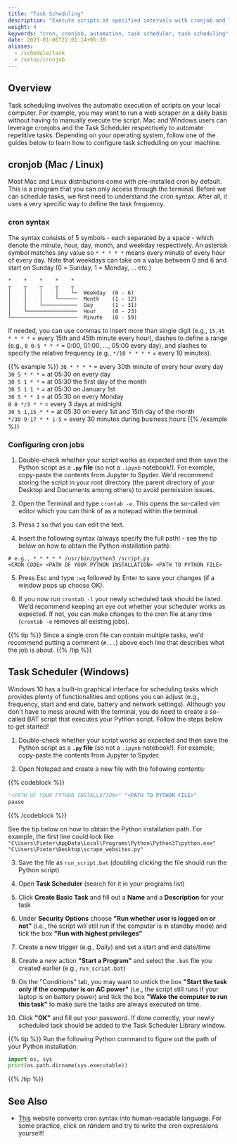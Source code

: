 ```yaml
---
title: "Task Scheduling"
description: "Execute scripts at specified intervals with cronjob and Task Scheduler"
weight: 4
keywords: "cron, cronjob, automation, task scheduler, task scheduling"
date: 2021-01-06T22:01:14+05:30
aliases:
  - /schedule/task
  - /setup/cronjob
---
```


## Overview

Task scheduling involves the automatic execution of scripts on your local computer. For example, you may want to run a web scraper on a daily basis without having to manually execute the script. Mac and Windows users can leverage cronjobs and the Task Scheduler respectively to automate repetitive tasks. Depending on your operating system, follow one of the guides below to learn how to configure task scheduling on your machine.

## cronjob (Mac / Linux)
Most Mac and Linux distributions come with pre-installed cron by default. This is a program that you can only access through the terminal. Before we can schedule tasks, we first need to understand the cron syntax. After all, it uses a very specific way to define the task frequency.

### cron syntax
The syntax consists of 5 symbols - each separated by a space - which denote the minute, hour, day, month, and weekday respectively. An asterisk symbol matches any value so `* * * * *` means every minute of every hour of every day. Note that weekdays can take on a value between 0 and 6 and start on Sunday (0 = Sunday, 1 = Monday, ... etc.)

```
*    *    *    *    *  
┬    ┬    ┬    ┬    ┬
│    │    │    │    └─  Weekday  (0 - 6)
│    │    │    └──────  Month    (1 - 12)
│    │    └───────────  Day      (1 - 31)
│    └────────────────  Hour     (0 - 23)
└─────────────────────  Minute   (0 - 59)
```

If needed, you can use commas to insert more than single digit (e.g., `15,45 * * * *` = every 15th and 45th minute every hour), dashes to define a range (e.g., `0 0-5 * * *` = 0:00, 01:00, ..., 05:00 every day), and slashes to specify the relative frequency (e.g., `*/10 * * * *` = every 10 minutes).

{{% example %}}
`30 * * * *` = every 30th minute of every hour every day    
`30 5 * * *` = at 05:30 on every day  
`30 5 1 * *` = at 05:30 the first day of the month   
`30 5 1 1 *` = at 05:30 on January 1st  
`30 5 * * 1` = at 05:30 on every Monday  
`0 0 */3 * *` = every 3 days at midnight   
`30 5 1,15 * *` = at 05:30 on every 1st and 15th day of the month     
`*/30 9-17 * * 1-5` = every 30 minutes during business hours
{{% /example %}}

### Configuring cron jobs

1. Double-check whether your script works as expected and then save the Python script as a **`.py` file** (so not a `.ipynb` notebook!). For example, copy-paste the contents from Jupyter to Spyder. We'd recommend storing the script in your root directory (the parent directory of your Desktop and Documents among others) to avoid permission issues.

2. Open the Terminal and type `crontab -e`. This opens the so-called vim editor which you can think of as a notepad within the terminal.
3. Press `I` so that you can edit the text.
4. Insert the following syntax (always specify the full path! - see the tip below on how to obtain the Python installation path):
```
# e.g., * * * * * /usr/bin/python3 /script.py
<CRON CODE> <PATH OF YOUR PYTHON INSTALLATION> <PATH TO PYTHON FILE>
```
5. Press Esc and type `:wq` followed by Enter to save your changes (if a window pops up choose OK).

6. If you now run `crontab -l` your newly scheduled task should be listed. We'd recommend keeping an eye out whether your scheduler works as expected. If not, you can make changes to the cron file at any time (`crontab -e` removes all existing jobs).

{{% tip %}}
Since a single cron file can contain multiple tasks, we'd recommend putting a comment (`#...`) above each line that describes what the job is about.
{{% /tip %}}



## Task Scheduler (Windows)
Windows 10 has a built-in graphical interface for scheduling tasks which provides plenty of functionalities and options you can adjust (e.g., frequency, start and end date, battery and network settings). Although you don't have to mess around with the terminal, you do need to create a so-called BAT script that executes your Python script. Follow the steps below to get started!

1. Double-check whether your script works as expected and then save the Python script as a **`.py` file** (so not a `.ipynb` notebook!). For example, copy-paste the contents from Jupyter to Spyder.

2. Open Notepad and create a new file with the following contents:

{{% codeblock %}}
```python
"<PATH OF YOUR PYTHON INSTALLATION>" "<PATH TO PYTHON FILE>"
pause
```
{{% /codeblock %}}

See the tip below on how to obtain the Python installation path. For example, the first line could look like `"C\Users\Pieter\AppData\Local\Programs\Python\Python37\python.exe" "C\Users\Pieter\Desktop\scrape_websites.py"`

3. Save the file as `run_script.bat` (doubling clicking the file should run the Python script)

4. Open **Task Scheduler** (search for it in your programs list)

5. Click **Create Basic Task** and fill out a **Name** and a **Description** for your task

6. Under **Security Options** choose **"Run whether user is logged on or not"** (i.e., the script will still run if the computer is in standby mode) and tick the box **"Run with highest privileges"**

7. Create a new trigger (e.g., Daily) and set a start and end date/time

8. Create a new action **"Start a Program"** and select the `.bat` file you created earlier (e.g., `run_script.bat`)

9. On the "Conditions" tab, you may want to untick the box **"Start the task only if the computer is on AC power"** (i.e., the script still runs if your laptop is on battery power) and tick the box **"Wake the computer to run this task"** to make sure the tasks are always executed on time.

10. Click **"OK"** and fill out your password. If done correctly, your newly scheduled task should be added to the Task Scheduler Library window.

{{% tip %}}
Run the following Python command to figure out the path of your Python installation.
```python
import os, sys
print(os.path.dirname(sys.executable))
```
{{% /tip %}}

## See Also

- [This](https://crontab.guru) website converts cron syntax into human-readable language. For some practice, click on *random* and try to write the cron expressions yourself!
